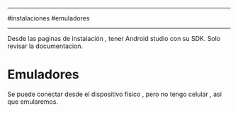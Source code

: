 ___
#instalaciones #emuladores
___

Desde las paginas de instalación , tener Android studio con su SDK.
Solo revisar la documentacion.


# Emuladores

Se puede conectar desde el dispositivo físico , pero no tengo celular , así que emularemos.
